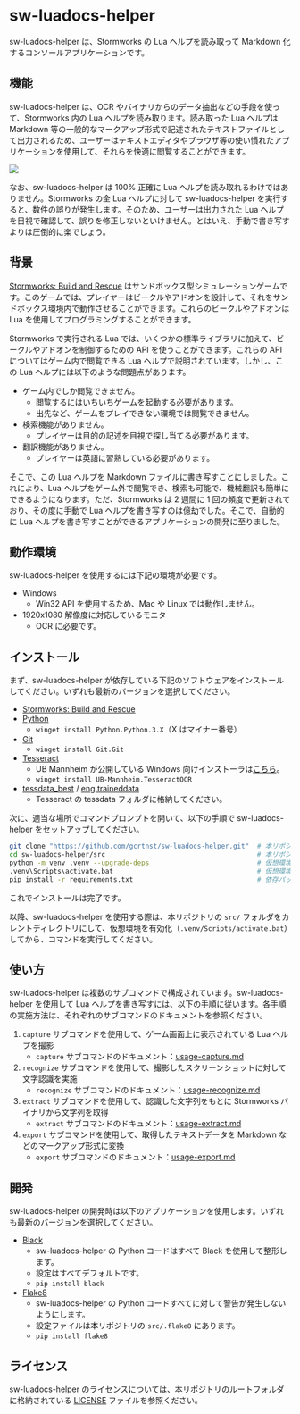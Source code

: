 # sw-luadocs-helper
sw-luadocs-helper は、Stormworks の Lua ヘルプを読み取って Markdown 化するコンソールアプリケーションです。

## 機能
sw-luadocs-helper は、OCR やバイナリからのデータ抽出などの手段を使って、Stormworks 内の Lua ヘルプを読み取ります。読み取った Lua ヘルプは Markdown 等の一般的なマークアップ形式で記述されたテキストファイルとして出力されるため、ユーザーはテキストエディタやブラウザ等の使い慣れたアプリケーションを使用して、それらを快適に閲覧することができます。

![](https://i.imgur.com/GiOi9kp.png)

なお、sw-luadocs-helper は 100% 正確に Lua ヘルプを読み取れるわけではありません。Stormworks の全 Lua ヘルプに対して sw-luadocs-helper を実行すると、数件の誤りが発生します。そのため、ユーザーは出力された Lua ヘルプを目視で確認して、誤りを修正しないといけません。とはいえ、手動で書き写すよりは圧倒的に楽でしょう。

## 背景
[Stormworks: Build and Rescue](https://store.steampowered.com/app/573090/Stormworks_Build_and_Rescue/) はサンドボックス型シミュレーションゲームです。このゲームでは、プレイヤーはビークルやアドオンを設計して、それをサンドボックス環境内で動作させることができます。これらのビークルやアドオンは Lua を使用してプログラミングすることができます。

Stormworks で実行される Lua では、いくつかの標準ライブラリに加えて、ビークルやアドオンを制御するための API を使うことができます。これらの API についてはゲーム内で閲覧できる Lua ヘルプで説明されています。しかし、この Lua ヘルプには以下のような問題点があります。
- ゲーム内でしか閲覧できません。
  - 閲覧するにはいちいちゲームを起動する必要があります。
  - 出先など、ゲームをプレイできない環境では閲覧できません。
- 検索機能がありません。
  - プレイヤーは目的の記述を目視で探し当てる必要があります。
- 翻訳機能がありません。
  - プレイヤーは英語に習熟している必要があります。

そこで、この Lua ヘルプを Markdown ファイルに書き写すことにしました。これにより、Lua ヘルプをゲーム外で閲覧でき、検索も可能で、機械翻訳も簡単にできるようになります。ただ、Stormworks は 2 週間に 1 回の頻度で更新されており、その度に手動で Lua ヘルプを書き写すのは億劫でした。そこで、自動的に Lua ヘルプを書き写すことができるアプリケーションの開発に至りました。

## 動作環境
sw-luadocs-helper を使用するには下記の環境が必要です。
- Windows
  - Win32 API を使用するため、Mac や Linux では動作しません。
- 1920x1080 解像度に対応しているモニタ
  - OCR に必要です。

## インストール
まず、sw-luadocs-helper が依存している下記のソフトウェアをインストールしてください。いずれも最新のバージョンを選択してください。
- [Stormworks: Build and Rescue](https://store.steampowered.com/app/573090/Stormworks_Build_and_Rescue/)
- [Python](https://www.python.org/)
  - `winget install Python.Python.3.X`（X はマイナー番号）
- [Git](https://git-scm.com/)
  - `winget install Git.Git`
- [Tesseract](https://github.com/tesseract-ocr/tesseract)
  - UB Mannheim が公開している Windows 向けインストーラは[こちら](https://github.com/UB-Mannheim/tesseract/wiki)。
  - `winget install UB-Mannheim.TesseractOCR`
- [tessdata_best](https://github.com/tesseract-ocr/tessdata_best) / [eng.traineddata](https://github.com/tesseract-ocr/tessdata_best/blob/main/eng.traineddata)
  - Tesseract の tessdata フォルダに格納してください。

次に、適当な場所でコマンドプロンプトを開いて、以下の手順で sw-luadocs-helper をセットアップしてください。

```sh
git clone "https://github.com/gcrtnst/sw-luadocs-helper.git"  # 本リポジトリをローカルにクローン
cd sw-luadocs-helper/src                                      # 本リポジトリの src/ フォルダに移動
python -m venv .venv --upgrade-deps                           # 仮想環境を作成
.venv\Scripts\activate.bat                                    # 仮想環境の有効化
pip install -r requirements.txt                               # 依存パッケージのインストール
```

これでインストールは完了です。

以降、sw-luadocs-helper を使用する際は、本リポジトリの `src/` フォルダをカレントディレクトリにして、仮想環境を有効化（`.venv/Scripts/activate.bat`）してから、コマンドを実行してください。

## 使い方
sw-luadocs-helper は複数のサブコマンドで構成されています。sw-luadocs-helper を使用して Lua ヘルプを書き写すには、以下の手順に従います。各手順の実施方法は、それぞれのサブコマンドのドキュメントを参照ください。
1. `capture` サブコマンドを使用して、ゲーム画面上に表示されている Lua ヘルプを撮影
    - `capture` サブコマンドのドキュメント：[usage-capture.md](usage-capture.md)
2. `recognize` サブコマンドを使用して、撮影したスクリーンショットに対して文字認識を実施
    - `recognize` サブコマンドのドキュメント：[usage-recognize.md](usage-recognize.md)
3. `extract` サブコマンドを使用して、認識した文字列をもとに Stormworks バイナリから文字列を取得
    - `extract` サブコマンドのドキュメント：[usage-extract.md](usage-extract.md)
4. `export` サブコマンドを使用して、取得したテキストデータを Markdown などのマークアップ形式に変換
    - `export` サブコマンドのドキュメント：[usage-export.md](usage-export.md)

## 開発
sw-luadocs-helper の開発時は以下のアプリケーションを使用します。いずれも最新のバージョンを選択してください。
- [Black](https://github.com/psf/black)
  - sw-luadocs-helper の Python コードはすべて Black を使用して整形します。
  - 設定はすべてデフォルトです。
  - `pip install black`
- [Flake8](https://github.com/pycqa/flake8)
  - sw-luadocs-helper の Python コードすべてに対して警告が発生しないようにします。
  - 設定ファイルは本リポジトリの `src/.flake8` にあります。
  - `pip install flake8`

## ライセンス
sw-luadocs-helper のライセンスについては、本リポジトリのルートフォルダに格納されている [LICENSE](../../LICENSE) ファイルを参照ください。
